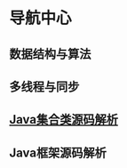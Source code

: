# 导航中心

## 数据结构与算法

## 多线程与同步

## [Java集合类源码解析](http://blog.zhoulychn.com/JavaSE/center.html)

## Java框架源码解析


